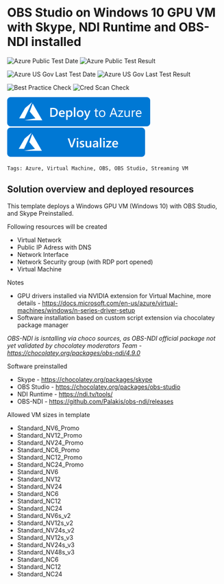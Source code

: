 # OBS Studio on Windows 10 GPU VM with Skype, NDI Runtime and OBS-NDI installed

![Azure Public Test Date](https://azurequickstartsservice.blob.core.windows.net/badges/obs-studio-stream-vm-chocolatey/PublicLastTestDate.svg)
![Azure Public Test Result](https://azurequickstartsservice.blob.core.windows.net/badges/obs-studio-stream-vm-chocolatey/PublicDeployment.svg)

![Azure US Gov Last Test Date](https://azurequickstartsservice.blob.core.windows.net/badges/obs-studio-stream-vm-chocolatey/FairfaxLastTestDate.svg)
![Azure US Gov Last Test Result](https://azurequickstartsservice.blob.core.windows.net/badges/obs-studio-stream-vm-chocolatey/FairfaxDeployment.svg)

![Best Practice Check](https://azurequickstartsservice.blob.core.windows.net/badges/obs-studio-stream-vm-chocolatey/BestPracticeResult.svg)
![Cred Scan Check](https://azurequickstartsservice.blob.core.windows.net/badges/obs-studio-stream-vm-chocolatey/CredScanResult.svg)



[![Deploy To Azure](https://raw.githubusercontent.com/Azure/azure-quickstart-templates/master/1-CONTRIBUTION-GUIDE/images/deploytoazure.svg?sanitize=true)](https://portal.azure.com/#create/Microsoft.Template/uri/https%3A%2F%2Fraw.githubusercontent.com%2Fslamb2k%2Favocado-streaming%2Fmaster%2Fazuredeploy.json)  [![Visualize](https://raw.githubusercontent.com/Azure/azure-quickstart-templates/master/1-CONTRIBUTION-GUIDE/images/visualizebutton.svg?sanitize=true)](http://armviz.io/#/?load=https%3A%2F%2Fraw.githubusercontent.com%2Fslamb2k%2Favocado-streaming%2Fmaster%2Fazuredeploy.json)

`Tags: Azure, Virtual Machine, OBS, OBS Studio, Streaming VM`

## Solution overview and deployed resources
This template deploys a Windows GPU VM (Windows 10) with OBS Studio, and Skype Preinstalled. 

Following resources will be created
- Virtual Network
- Public IP Adress with DNS
- Network Interface
- Network Security group (with RDP port opened)
- Virtual Machine

Notes
- GPU drivers installed via NVIDIA extension for Virtual Machine, more details - https://docs.microsoft.com/en-us/azure/virtual-machines/windows/n-series-driver-setup
- Software installation based on custom script extension via chocolatey package manager

*OBS-NDI is isntalling via choco sources, as OBS-NDI official package not yet validated by chocolatey moderators Team - https://chocolatey.org/packages/obs-ndi/4.9.0*


Software preinstalled
- Skype - https://chocolatey.org/packages/skype
- OBS Studio - https://chocolatey.org/packages/obs-studio
- NDI Runtime - https://ndi.tv/tools/
- OBS-NDI - https://github.com/Palakis/obs-ndi/releases

Allowed VM sizes in template
- Standard_NV6_Promo
- Standard_NV12_Promo       
- Standard_NV24_Promo
- Standard_NC6_Promo
- Standard_NC12_Promo
- Standard_NC24_Promo
- Standard_NV6
- Standard_NV12            
- Standard_NV24
- Standard_NC6
- Standard_NC12
- Standard_NC24
- Standard_NV6s_v2
- Standard_NV12s_v2
- Standard_NV24s_v2
- Standard_NV12s_v3
- Standard_NV24s_v3
- Standard_NV48s_v3
- Standard_NC6
- Standard_NC12
- Standard_NC24
